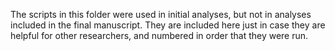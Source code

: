 The scripts in this folder were used in initial analyses, but not in analyses included in the final manuscript. They are included here just in case they are helpful for other researchers, and numbered in order that they were run.
